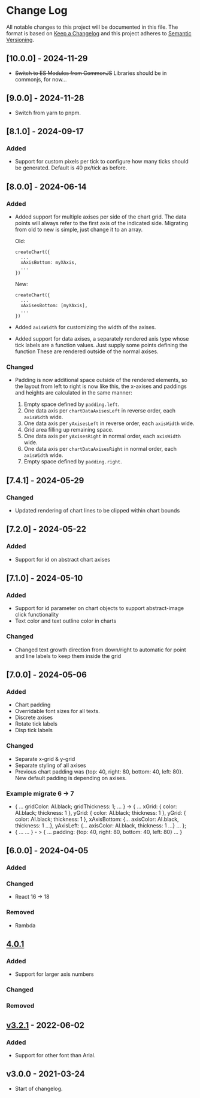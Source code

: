 # Change Log

All notable changes to this project will be documented in this file. The format is based on [Keep a Changelog](http://keepachangelog.com/) and this project adheres to [Semantic Versioning](http://semver.org/).

## [10.0.0] - 2024-11-29

- ~~Switch to ES Modules from CommonJS~~ Libraries should be in commonjs, for now...

## [9.0.0] - 2024-11-28

- Switch from yarn to pnpm.

## [8.1.0] - 2024-09-17

### Added

- Support for custom pixels per tick to configure how many ticks should be generated. Default is 40 px/tick as before.

## [8.0.0] - 2024-06-14

### Added

- Added support for multiple axises per side of the chart grid. The data points will always refer to the first axis of the indicated side. Migrating from old to new is simple, just change it to an array.

  Old:

  ```
  createChart({
    ...
    xAxisBottom: myXAxis,
    ...
  })
  ```

  New:

  ```
  createChart({
    ...
    xAxisesBottom: [myXAxis],
    ...
  })
  ```

- Added `axisWidth` for customizing the width of the axises.
- Added support for data axises, a separately rendered axis type whose tick labels are a function values. Just supply some points defining the function These are rendered outside of the normal axises.

### Changed

- Padding is now additional space outside of the rendered elements, so the layout from left to right is now like this, the x-axises and paddings and heights are calculated in the same manner:

  1. Empty space defined by `padding.left`.
  2. One data axis per `chartDataAxisesLeft` in reverse order, each `axisWidth` wide.
  3. One data axis per `yAxisesLeft` in reverse order, each `axisWidth` wide.
  4. Grid area filling up remaining space.
  5. One data axis per `yAxisesRight` in normal order, each `axisWidth` wide.
  6. One data axis per `chartDataAxisesRight` in normal order, each `axisWidth` wide.
  7. Empty space defined by `padding.right`.

## [7.4.1] - 2024-05-29

### Changed

- Updated rendering of chart lines to be clipped within chart bounds

## [7.2.0] - 2024-05-22

### Added

- Support for id on abstract chart axises

## [7.1.0] - 2024-05-10

### Added

- Support for id parameter on chart objects to support abstract-image click functionality
- Text color and text outline color in charts

### Changed

- Changed text growth direction from down/right to automatic for point and line labels to keep them inside the grid

## [7.0.0] - 2024-05-06

### Added

- Chart padding
- Overridable font sizes for all texts.
- Discrete axises
- Rotate tick labels
- Disp tick labels

### Changed

- Separate x-grid & y-grid
- Separate styling of all axises
- Previous chart padding was {top: 40, right: 80, bottom: 40, left: 80}. New default padding is depending on axises.

### Example migrate 6 -> 7

- { ... gridColor: AI.black; gridThickness: 1; ... } ->
  { ... xGrid: { color: AI.black; thickness: 1 }, yGrid: { color: AI.black; thickness: 1 }, yGrid: { color: AI.black; thickness: 1 }, xAxisBottom: {... axisColor: AI.black, thickness: 1 ...}, yAxisLeft: {... axisColor: AI.black, thickness: 1 ...} ... };
- { ... ... } - > { ... padding: {top: 40, right: 80, bottom: 40, left: 80} ... }

## [6.0.0] - 2024-04-05

### Added

### Changed

- React 16 -> 18

### Removed

- Rambda

## [4.0.1](https://github.com/promaster-sdk/property/compare/abstract-chart@3.2.3...master)

### Added

- Support for larger axis numbers

### Changed

### Removed

## [v3.2.1](https://github.com/promaster-sdk/property/compare/abstract-chart@3.0.0...abstract-chart@3.2.1) - 2022-06-02

### Added

- Support for other font than Arial.

## v3.0.0 - 2021-03-24

- Start of changelog.
